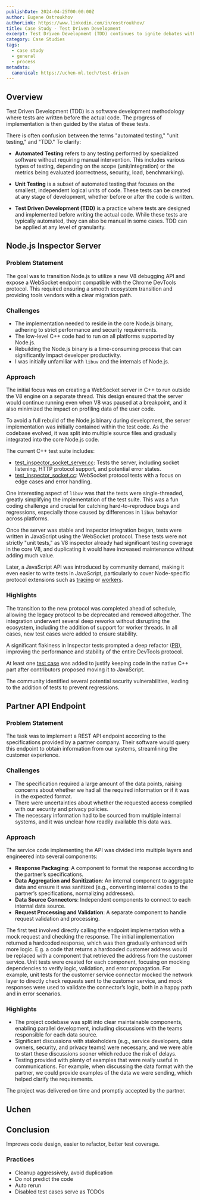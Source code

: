 ```yaml
---
publishDate: 2024-04-25T00:00:00Z
author: Eugene Ostroukhov
authorLink: https://www.linkedin.com/in/eostroukhov/
title: Case Study - Test Driven Development
excerpt: Test Driven Development (TDD) continues to ignite debates within the developer community. In this article, I share my experiences and insights gained from implementing TDD in various projects.
category: Case Studies
tags:
  - case study
  - general
  - process
metadata:
  canonical: https://uchen-ml.tech/test-driven
---
```


## Overview

Test Driven Development (TDD) is a software development methodology where tests are written before the actual code. The progress of implementation is then guided by the status of these tests.

There is often confusion between the terms "automated testing," "unit testing," and "TDD." To clarify:

- **Automated Testing** refers to any testing performed by specialized software without requiring manual intervention. This includes various types of testing, depending on the scope (unit/integration) or the metrics being evaluated (correctness, security, load, benchmarking).

- **Unit Testing** is a subset of automated testing that focuses on the smallest, independent logical units of code. These tests can be created at any stage of development, whether before or after the code is written.

- **Test Driven Development (TDD)** is a practice where tests are designed and implemented before writing the actual code. While these tests are typically automated, they can also be manual in some cases. TDD can be applied at any level of granularity.

## Node.js Inspector Server

### Problem Statement

The goal was to transition Node.js to utilize a new V8 debugging API and expose a WebSocket endpoint compatible with the Chrome DevTools protocol. This required ensuring a smooth ecosystem transition and providing tools vendors with a clear migration path.

### Challenges

- The implementation needed to reside in the core Node.js binary, adhering to strict performance and security requirements.
- The low-level C++ code had to run on all platforms supported by Node.js.
- Rebuilding the Node.js binary is a time-consuming process that can significantly impact developer productivity.
- I was initially unfamiliar with `libuv` and the internals of Node.js.

### Approach

The initial focus was on creating a WebSocket server in C++ to run outside the V8 engine on a separate thread. This design ensured that the server would continue running even when V8 was paused at a breakpoint, and it also minimized the impact on profiling data of the user code.

To avoid a full rebuild of the Node.js binary during development, the server implementation was initially contained within the test code. As the codebase evolved, it was split into multiple source files and gradually integrated into the core Node.js code.

The current C++ test suite includes:

- [test_inspector_socket_server.cc](https://github.com/nodejs/node/blob/main/test/cctest/test_inspector_socket_server.cc): Tests the server, including socket listening, HTTP protocol support, and potential error states.
- [test_inspector_socket.cc](https://github.com/nodejs/node/blob/main/test/cctest/test_inspector_socket.cc): WebSocket protocol tests with a focus on edge cases and error handling.

One interesting aspect of `libuv` was that the tests were single-threaded, greatly simplifying the implementation of the test suite. This was a fun coding challenge and crucial for catching hard-to-reproduce bugs and regressions, especially those caused by differences in `libuv` behavior across platforms.

Once the server was stable and inspector integration began, tests were written in JavaScript using the WebSocket protocol. These tests were not strictly "unit tests," as V8 inspector already had significant testing coverage in the core V8, and duplicating it would have increased maintenance without adding much value.

Later, a JavaScript API was introduced by community demand, making it even easier to write tests in JavaScript, particularly to cover Node-specific protocol extensions such as [tracing](https://github.com/nodejs/node/blob/main/test/parallel/test-inspector-tracing-domain.js) or [workers](https://github.com/nodejs/node/blob/main/test/parallel/test-worker-debug.js).

### Highlights

The transition to the new protocol was completed ahead of schedule, allowing the legacy protocol to be deprecated and removed altogether. The integration underwent several deep reworks without disrupting the ecosystem, including the addition of support for worker threads. In all cases, new test cases were added to ensure stability.

A significant flakiness in Inspector tests prompted a deep refactor ([PR](https://github.com/nodejs/node/pull/21182)), improving the performance and stability of the entire DevTools protocol.

At least one [test case](https://github.com/nodejs/node/pull/25455) was added to justify keeping code in the native C++ part after contributors proposed moving it to JavaScript.

The community identified several potential security vulnerabilities, leading to the addition of tests to prevent regressions.

## Partner API Endpoint

### Problem Statement

The task was to implement a REST API endpoint according to the specifications provided by a partner company. Their software would query this endpoint to obtain information from our systems, streamlining the customer experience.

### Challenges

- The specification required a large amount of the data points, raising concerns about whether we had all the required information or if it was in the expected format.
- There were uncertainties about whether the requested access complied with our security and privacy policies.
- The necessary information had to be sourced from multiple internal systems, and it was unclear how readily available this data was.

### Approach

The service code implementing the API was divided into multiple layers and engineered into several components:

- **Response Packaging**: A component to format the response according to the partner’s specifications.
- **Data Aggregation and Sanitization**: An internal component to aggregate data and ensure it was sanitized (e.g., converting internal codes to the partner’s specifications, normalizing addresses).
- **Data Source Connectors**: Independent components to connect to each internal data source.
- **Request Processing and Validation**: A separate component to handle request validation and processing.

The first test involved directly calling the endpoint implementation with a mock request and checking the response. The initial implementation returned a hardcoded response, which was then gradually enhanced with more logic. E.g. a code that returns a hardcoded customer address would be replaced with a component that retrieved the address from the customer service. Unit tests were created for each component, focusing on mocking dependencies to verify logic, validation, and error propagation. For example, unit tests for the customer service connector mocked the network layer to directly check requests sent to the customer service, and mock responses were used to validate the connector’s logic, both in a happy path and in error scenarios.

### Highlights

- The project codebase was split into clear maintainable components, enabling parallel development, including discussions with the teams responsible for each data source.
- Significant discussions with stakeholders (e.g., service developers, data owners, security, and privacy teams) were necessary, and we were able to start these discussions sooner which reduce the risk of delays.
- Testing provided with plenty of examples that were really useful in communications. For example, when discussing the data format with the partner, we could provide examples of the data we were sending, which helped clarify the requirements.

The project was delivered on time and promptly accepted by the partner.

## Uchen

## Conclusion

Improves code design, easier to refactor, better test coverage.

### Practices

- Cleanup aggressively, avoid duplication
- Do not predict the code
- Auto rerun
- Disabled test cases serve as TODOs
